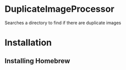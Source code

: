 # DuplicateImageProcessor
Searches a directory to find if there are duplicate images

# Installation
## Installing Homebrew
